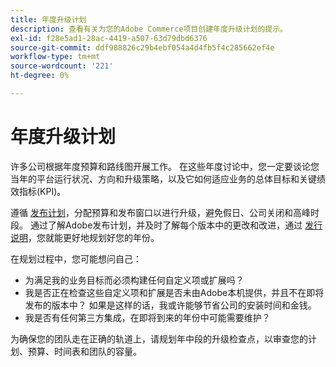 ```yaml
---
title: 年度升级计划
description: 查看有关为您的Adobe Commerce项目创建年度升级计划的提示。
exl-id: f28e5ad1-28ac-4419-a507-63d79dbd6376
source-git-commit: ddf988826c29b4ebf054a4d4fb5f4c285662ef4e
workflow-type: tm+mt
source-wordcount: '221'
ht-degree: 0%

---
```


# 年度升级计划

许多公司根据年度预算和路线图开展工作。 在这些年度讨论中，您一定要谈论您当年的平台运行状况、方向和升级策略，以及它如何适应业务的总体目标和关键绩效指标(KPI)。

遵循 [发布计划](https://devdocs.magento.com/release/)，分配预算和发布窗口以进行升级，避免假日、公司关闭和高峰时段。 通过了解Adobe发布计划，并及时了解每个版本中的更改和改进，通过 [发行说明](https://devdocs.magento.com/guides/v2.4/release-notes/bk-release-notes.html)，您就能更好地规划好您的年份。

在规划过程中，您可能想问自己：

- 为满足我的业务目标而必须构建任何自定义项或扩展吗？
- 我是否正在检查这些自定义项和扩展是否未由Adobe本机提供，并且不在即将发布的版本中？ 如果是这样的话，我或许能够节省公司的安装时间和金钱。
- 我是否有任何第三方集成，在即将到来的年份中可能需要维护？

为确保您的团队走在正确的轨道上，请规划年中段的升级检查点，以审查您的计划、预算、时间表和团队的容量。
